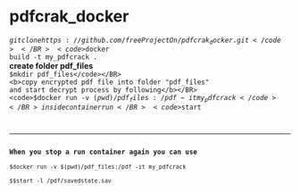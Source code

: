 # pdfcrak_docker
<code>$git clone https://github.com/freeProjectOn/pdfcrak_docker.git</code></BR>
<code>$docker build -t my_pdfcrack .</code></BR>
<b>create folder pdf_files</b></BR>
<code>$mkdir pdf_files</code></BR>
<b>copy encrypted pdf file into folder "pdf_files"
and start decrypt process by following</b></BR>
<code>$docker run -v $(pwd)/pdf_files:/pdf -it my_pdfcrack</code></BR>
inside container run</BR>
<code>$start</BR>
<HR></HR>
<b>When you stop a run container again you can use</b></BR>
<code>$docker run -v $(pwd)/pdf_files:/pdf -it my_pdfcrack</code></BR>
<code>$$start -l /pdf/savedstate.sav</code>
